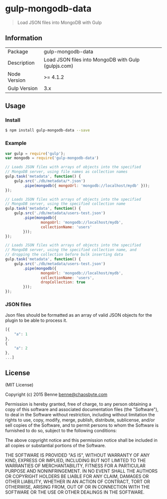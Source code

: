 # gulp-mongodb-data

> Load JSON files into MongoDB with Gulp

## Information

<table>
<tr>
<td>Package</td><td>gulp-mongodb-data</td>
</tr>
<tr>
<td>Description</td>
<td>Load JSON files into MongoDB with Gulp (gulpjs.com)</td>
</tr>
<tr>
<td>Node Version</td>
<td>>= 4.1.2</td>
</tr>
<tr>
<td>Gulp Version</td>
<td>3.x</td>
</tr>
</table>

## Usage

### Install

```bash
$ npm install gulp-mongodb-data --save
```

### Example

```js
var gulp = require('gulp');
var mongodb = require('gulp-mongodb-data')

// Loads JSON files with arrays of objects into the specified
// MongoDB server, using file names as collection names
gulp.task('metadata', function() {
	gulp.src('./db/metadata/*.json')
		.pipe(mongodb({ mongoUrl: 'mongodb://localhost/mydb' }));
});

// Loads JSON files with arrays of objects into the specified
// MongoDB server, using the specified collection name
gulp.task('metadata', function() {
	gulp.src('./db/metadata/users-test.json')
		.pipe(mongodb({
				mongoUrl: 'mongodb://localhost/mydb',
				collectionName: 'users'
		}));
});

// Loads JSON files with arrays of objects into the specified
// MongoDB server, using the specified collection name, and
// dropping the collection before bulk inserting data
gulp.task('metadata', function() {
	gulp.src('./db/metadata/users-test.json')
		.pipe(mongodb({
				mongoUrl: 'mongodb://localhost/mydb',
				collectionName: 'users',
				dropCollection: true
		}));
});

```

### JSON files

Json files should be formatted as an array of valid JSON objects for the plugin
to be able to process it.

```js
[{
	"a": 1
},
{
	"a": 2
},
...]
```

## License

(MIT License)

Copyright (c) 2015 Benne <benne@chaosbyte.com>

Permission is hereby granted, free of charge, to any person obtaining a copy
of this software and associated documentation files (the "Software"), to deal
in the Software without restriction, including without limitation the rights
to use, copy, modify, merge, publish, distribute, sublicense, and/or sell
copies of the Software, and to permit persons to whom the Software is
furnished to do so, subject to the following conditions:

The above copyright notice and this permission notice shall be included in
all copies or substantial portions of the Software.

THE SOFTWARE IS PROVIDED "AS IS", WITHOUT WARRANTY OF ANY KIND, EXPRESS OR
IMPLIED, INCLUDING BUT NOT LIMITED TO THE WARRANTIES OF MERCHANTABILITY,
FITNESS FOR A PARTICULAR PURPOSE AND NONINFRINGEMENT. IN NO EVENT SHALL THE
AUTHORS OR COPYRIGHT HOLDERS BE LIABLE FOR ANY CLAIM, DAMAGES OR OTHER
LIABILITY, WHETHER IN AN ACTION OF CONTRACT, TORT OR OTHERWISE, ARISING FROM,
OUT OF OR IN CONNECTION WITH THE SOFTWARE OR THE USE OR OTHER DEALINGS IN
THE SOFTWARE.
